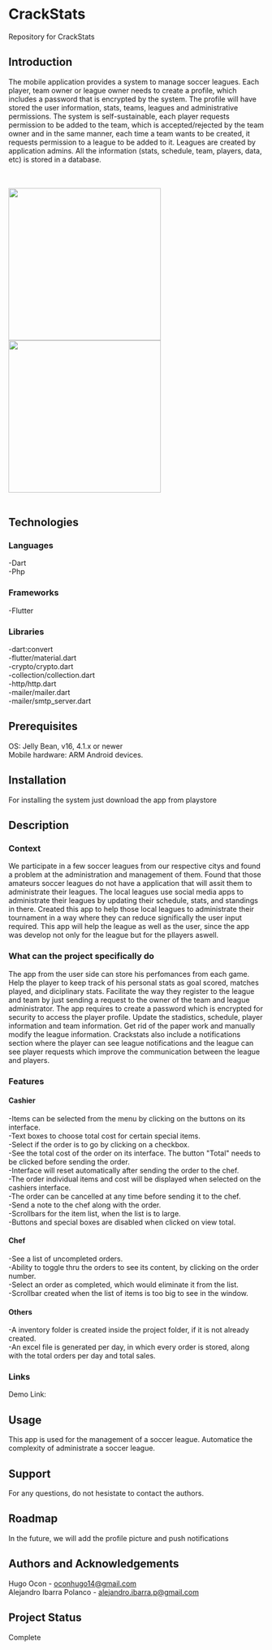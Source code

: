# CrackStats
Repository for CrackStats

## Introduction
The mobile application provides a system to manage soccer leagues. Each player, team owner or league owner needs to create a profile, which includes a password that is encrypted by the system. The profile will have stored the user information, stats, teams, leagues and administrative permissions. The system is self-sustainable, each player requests permission to be added to the team, which is accepted/rejected by the team owner and in the same manner, each time a team wants to be created, it requests permission to a league to be added to it. Leagues are created by application admins. All the information (stats, schedule, team, players, data, etc) is stored in a database. 

<br/><br/>
<img src = "Images/csmain.PNG" width = "300" style="float:left" > 
<img src = "Images/csdemo1.PNG" width = "300" style="position:static;left:200px">
<br/><br/>

## Technologies
### Languages
-Dart<br/>
-Php<br/>
### Frameworks
-Flutter<br/>
### Libraries
-dart:convert <br/>
-flutter/material.dart<br/>
-crypto/crypto.dart<br/>
-collection/collection.dart<br/>
-http/http.dart<br/>
-mailer/mailer.dart<br/>
-mailer/smtp_server.dart<br/>

## Prerequisites
OS: Jelly Bean, v16, 4.1.x or newer<br/>
Mobile hardware: ARM Android devices.
    
## Installation
For installing the system just download the app from playstore

## Description
### Context
We participate in a few soccer leagues from our respective citys and found a problem at the administration and management of them. Found that those amateurs soccer leagues do not have a application that will assit them to administrate their leagues. The local leagues use social media apps to administrate their leagues by updating their schedule, stats, and standings in there.
Created this app to help those local leagues to administrate their tournament in a way where they can reduce significally the user input required. This app will help the league as well as the user, since the app was develop not only for the league but for the pllayers aswell.
		
### What can the project specifically do
The app from the user side can store his perfomances from each game. Help the player to keep track of his personal stats as goal scored, matches played, and diciplinary stats.  Facilitate the way they register to the league and team by just sending a request to the owner of the team and league administrator. The app requires to create a password which is encrypted for security to access the player profile.
Update the stadistics, schedule, player information and team information. Get rid of the paper work and manually modify the league information. Crackstats also include a notifications section where the player can see league notifications and the league can see player requests which improve the communication between the league and players.

### Features
#### Cashier
-Items can be selected from the menu by clicking on the buttons on its interface.<br/>
-Text boxes to choose total cost for certain special items.<br/>
-Select if the order is to go by clicking on a checkbox.<br/>
-See the total cost of the order on its interface. The button "Total" needs to be clicked before sending the order.<br/>
-Interface will reset automatically after sending the order to the chef.<br/>
-The order individual items and cost will be displayed when selected on the cashiers interface.<br/>
-The order can be cancelled at any time before sending it to the chef.<br/>
-Send a note to the chef along with the order.<br/>
-Scrollbars for the item list, when the list is to large. <br/>
-Buttons and special boxes are disabled when clicked on view total. <br/>
#### Chef
-See a list of uncompleted orders.<br/>
-Ability to toggle thru the orders to see its content, by clicking on the order number.<br/>
-Select an order as completed, which would eliminate it from the list.<br/>
-Scrollbar created when the list of items is too big to see in the window. <br/>
#### Others
-A inventory folder is created inside the project folder, if it is not already created.<br/>
-An excel file is generated per day, in which every order is stored, along with the total orders per day and total sales.<br/>
	
### Links
Demo Link: 

## Usage
This app is used for the management of a soccer league. Automatice the complexity of administrate a soccer league.

## Support
For any questions, do not hesistate to contact the authors.

## Roadmap
In the future, we will add the profile picture and push notifications

## Authors and Acknowledgements
Hugo Ocon - oconhugo14@gmail.com <br/> Alejandro Ibarra Polanco - alejandro.ibarra.p@gmail.com 

## Project Status
Complete
